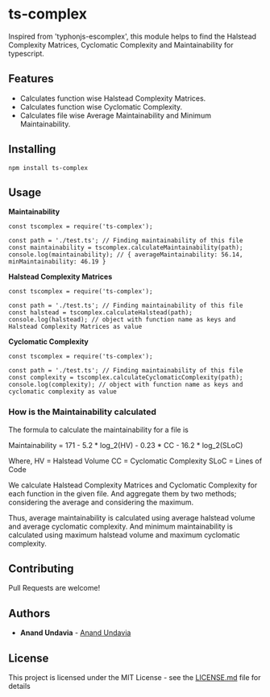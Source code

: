# ts-complex
Inspired from 'typhonjs-escomplex', this module helps to find the Halstead Complexity Matrices, Cyclomatic Complexity and Maintainability for typescript.


## Features
* Calculates function wise Halstead Complexity Matrices.
* Calculates function wise Cyclomatic Complexity.
* Calculates file wise Average Maintainability and Minimum Maintainability.


## Installing

```
npm install ts-complex
```

## Usage
**Maintainability**
```
const tscomplex = require('ts-complex');

const path = './test.ts'; // Finding maintainability of this file
const maintainability = tscomplex.calculateMaintainability(path);
console.log(maintainability); // { averageMaintainability: 56.14, minMaintainability: 46.19 }
```
**Halstead Complexity Matrices**
```
const tscomplex = require('ts-complex');

const path = './test.ts'; // Finding maintainability of this file
const halstead = tscomplex.calculateHalstead(path);
console.log(halstead); // object with function name as keys and Halstead Complexity Matrices as value
```
**Cyclomatic Complexity**
```
const tscomplex = require('ts-complex');

const path = './test.ts'; // Finding maintainability of this file
const complexity = tscomplex.calculateCyclomaticComplexity(path);
console.log(complexity); // object with function name as keys and cyclomatic complexity as value
```

### How  is the Maintainability calculated
The formula to calculate the maintainability for a file is 

Maintainability = 171 - 5.2 * log_2(HV) - 0.23 * CC - 16.2 * log_2(SLoC)

Where,
HV = Halstead Volume
CC = Cyclomatic Complexity
SLoC = Lines of Code

We calculate Halstead Complexity Matrices and Cyclomatic Complexity for each function in the given file.
And aggregate them by two methods; considering the average and considering the maximum.

Thus, average maintainability is calculated using average halstead volume and average cyclomatic complexity.
And minimum maintainability is calculated using maximum halstead volume and maximum cyclomatic complexity.


## Contributing

Pull Requests are welcome! 


## Authors

* **Anand Undavia** - [Anand Undavia](https://github.com/anandundavia/)


## License

This project is licensed under the MIT License - see the [LICENSE.md](LICENSE) file for details
